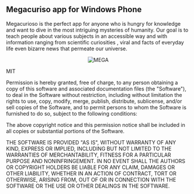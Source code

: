 Megacuriso app for Windows Phone 
--------------------------------

Megacurioso is the perfect app for anyone who is hungry for knowledge and want to dive in the most intriguing mysteries of humanity. Our goal is to teach people about various subjects in an accessible way and with information ranging from scientific curiosities , viral and facts of everyday life even bizarre news that permeate our universe.


<p align="center">
<img alt="MEGA"
    src="http://www.windowsteam.com.br/wp-content/uploads/2015/06/Megacurioso-Windows-Phone.jpg">
</p>


MIT

Permission is hereby granted, free of charge, to any person obtaining a
copy of this software and associated documentation files (the "Software"),
to deal in the Software without restriction, including without limitation
the rights to use, copy, modify, merge, publish, distribute, sublicense,
and/or sell copies of the Software, and to permit persons to whom the
Software is furnished to do so, subject to the following conditions:

The above copyright notice and this permission notice shall be included in
all copies or substantial portions of the Software.

THE SOFTWARE IS PROVIDED "AS IS", WITHOUT WARRANTY OF ANY KIND, EXPRESS OR
IMPLIED, INCLUDING BUT NOT LIMITED TO THE WARRANTIES OF MERCHANTABILITY,
FITNESS FOR A PARTICULAR PURPOSE AND NONINFRINGEMENT. IN NO EVENT SHALL THE
AUTHORS OR COPYRIGHT HOLDERS BE LIABLE FOR ANY CLAIM, DAMAGES OR OTHER
LIABILITY, WHETHER IN AN ACTION OF CONTRACT, TORT OR OTHERWISE, ARISING
FROM, OUT OF OR IN CONNECTION WITH THE SOFTWARE OR THE USE OR OTHER
DEALINGS IN THE SOFTWARE.
